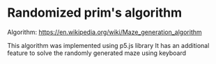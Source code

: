 # Randomized prim's algorithm

Algorithm: https://en.wikipedia.org/wiki/Maze_generation_algorithm

This algorithm was implemented using p5.js library
It has an additional feature to solve the randomly generated maze using keyboard 
